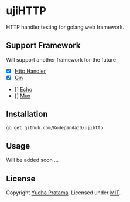# ujiHTTP
HTTP handler testing for golang web framework.

## Support Framework
Will support another framework for the future
* [x] [Http Handler](https://golang.org/pkg/net/http/)
* [x] [Gin](https://github.com/gin-gonic/gin)
* [] [Echo](https://github.com/labstack/echo)
* [] [Mux](https://github.com/gorilla/mux)

## Installation
```bash
go get github.com/KodepandaID/ujihttp
```

## Usage
Will be added soon ...

## License
Copyright [Yudha Pratama](https://github.com/lordaur). Licensed under [MIT](./LICENSE).